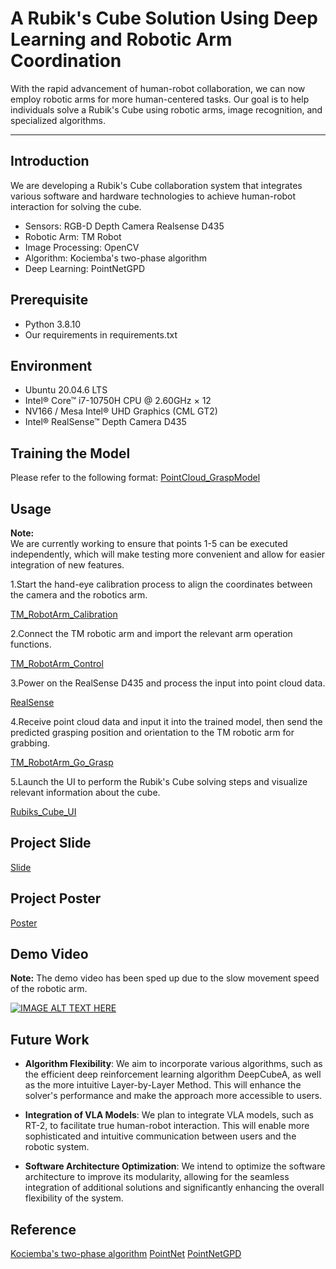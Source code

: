 # A Rubik's Cube Solution Using Deep Learning and Robotic Arm Coordination

With the rapid advancement of human-robot collaboration, we can now employ robotic arms for more human-centered tasks. Our goal is to help individuals solve a Rubik's Cube using robotic arms, image recognition, and specialized algorithms.

***
## **Introduction**

We are developing a Rubik's Cube collaboration system that integrates various software and         hardware technologies to achieve human-robot interaction for solving the cube.

- Sensors: RGB-D Depth Camera Realsense D435
- Robotic Arm: TM Robot
- Image Processing: OpenCV
- Algorithm: Kociemba's two-phase algorithm
- Deep Learning: PointNetGPD

## Prerequisite

* Python 3.8.10
* Our requirements in requirements.txt

## Environment

* Ubuntu 20.04.6 LTS
* Intel® Core™ i7-10750H CPU @ 2.60GHz × 12
* NV166 / Mesa Intel® UHD Graphics (CML GT2) 
* Intel® RealSense™ Depth Camera D435

## Training the Model

Please refer to the following format:
[PointCloud_GraspModel](https://github.com/hsylin/PointCloud_GraspModel)

## Usage

**Note:**  
We are currently working to ensure that points 1-5 can be executed independently, which will make testing more convenient and allow for easier integration of new features.

1.Start the hand-eye calibration process to align the coordinates between the camera and the robotics arm.

[TM_RobotArm_Calibration](https://github.com/hsylin/TM_RobotArm_Calibration)

2.Connect the TM robotic arm and import the relevant arm operation functions.

[TM_RobotArm_Control](https://github.com/hsylin/TM_RobotArm_Control)

3.Power on the RealSense D435 and process the input into point cloud data. 

[RealSense](https://github.com/hsylin/RealSense)

4.Receive point cloud data and input it into the trained model, then send the predicted grasping position and orientation to the TM robotic arm for grabbing. 

[TM_RobotArm_Go_Grasp](https://github.com/hsylin/TM_RobotArm_Go_Grasp)

5.Launch the UI to perform the Rubik's Cube solving steps and visualize relevant information about the cube.

[Rubiks_Cube_UI](https://github.com/hsylin/Rubiks_Cube_UI)

## Project Slide
[Slide](https://github.com/hsylin/DL_Robot_RubiksCubeSolver/raw/main/slide.pptx)
## Project Poster
[Poster](https://github.com/hsylin/DL_Robot_RubiksCubeSolver/raw/main/poster.pptx)
## Demo Video

**Note:** The demo video has been sped up due to the slow movement speed of the robotic arm.

[![IMAGE ALT TEXT HERE](https://img.youtube.com/vi/aG4lePK26F8/0.jpg)](https://www.youtube.com/watch?v=aG4lePK26F8)

## Future Work

- **Algorithm Flexibility**: We aim to incorporate various algorithms, such as the efficient deep reinforcement learning algorithm DeepCubeA, as well as the more intuitive Layer-by-Layer Method. This will enhance the solver's performance and make the approach more accessible to users.
  
- **Integration of VLA Models**: We plan to integrate VLA models, such as RT-2, to facilitate true human-robot interaction. This will enable more sophisticated and intuitive communication between users and the robotic system.

- **Software Architecture Optimization**: We intend to optimize the software architecture to improve its modularity, allowing for the seamless integration of additional solutions and significantly enhancing the overall flexibility of the system.

## Reference

[Kociemba's two-phase algorithm](https://github.com/hkociemba/RubiksCube-TwophaseSolver)
[PointNet](https://github.com/charlesq34/pointnet)
[PointNetGPD](https://github.com/lianghongzhuo/PointNetGPD)






